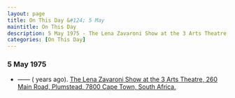 ```yaml
---
layout: page
title: On This Day &#124; 5 May
maintitle: On This Day
description: 5 May 1975 - The Lena Zavaroni Show at the 3 Arts Theatre, 260 Main Road, Plumstead, 7800 Cape Town, South Africa.
categories: [On This Day]
---
```


### 5 May 1975
* —— (<span id="age"></span> years ago). [The Lena Zavaroni Show at the 3 Arts Theatre, 260 Main Road, Plumstead, 7800 Cape Town, South Africa.](/theatre/the%20lena%20zavaroni%20show/1975/05/05/the-lena-zavaroni-show.html)

<!-- Script for calculating number of years ago -->
<script>
var dob = '19750505';
var year = Number(dob.substr(0, 4));
var month = Number(dob.substr(4, 2)) - 1;
var day = Number(dob.substr(6, 2));
var today = new Date();
var age = today.getFullYear() - year;
if (today.getMonth() < month || (today.getMonth() == month && today.getDate() < day)) {
  age--;
}
document.getElementById("age").innerHTML=age;
</script>

